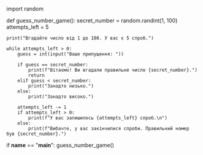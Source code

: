 import random

def guess_number_game():
    secret_number = random.randint(1, 100)
    attempts_left = 5
    
    print("Вгадайте число від 1 до 100. У вас є 5 спроб.")

    while attempts_left > 0:
        guess = int(input("Ваше припущення: "))
        
        if guess == secret_number:
            print(f"Вітаємо! Ви вгадали правильне число {secret_number}.")
            return  
        elif guess < secret_number:
            print("Занадто низько.")
        else:
            print("Занадто високо.")
        
        attempts_left -= 1
        if attempts_left > 0:
            print(f"У вас залишилось {attempts_left} спроб.\n")
        else:
            print(f"Вибачте, у вас закінчилися спроби. Правильний номер був {secret_number}.")

if __name__ == "__main__":
    guess_number_game()
